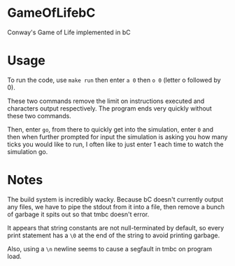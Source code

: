 # GameOfLifebC
Conway's Game of Life implemented in bC

# Usage
To run the code, use `make run` then enter `a 0` then `o 0` (letter o followed by 0).

These two commands remove the limit on instructions executed and characters output respectively. The program ends very quickly without these two commands.

Then, enter `go`, from there to quickly get into the simulation, enter `0` and then when further prompted for input the simulation is asking you how many ticks you would like to run, I often like to just enter 1 each time to watch the simulation go.


# Notes
The build system is incredibly wacky. Because bC doesn't currently output any files, we have to pipe the stdout from it into a file, then remove a bunch of garbage it spits out so that tmbc doesn't error.

It appears that string constants are not null-terminated by default, so every print statement has a `\0` at the end of the string to avoid printing garbage.

Also, using a `\n` newline seems to cause a segfault in tmbc on program load.
